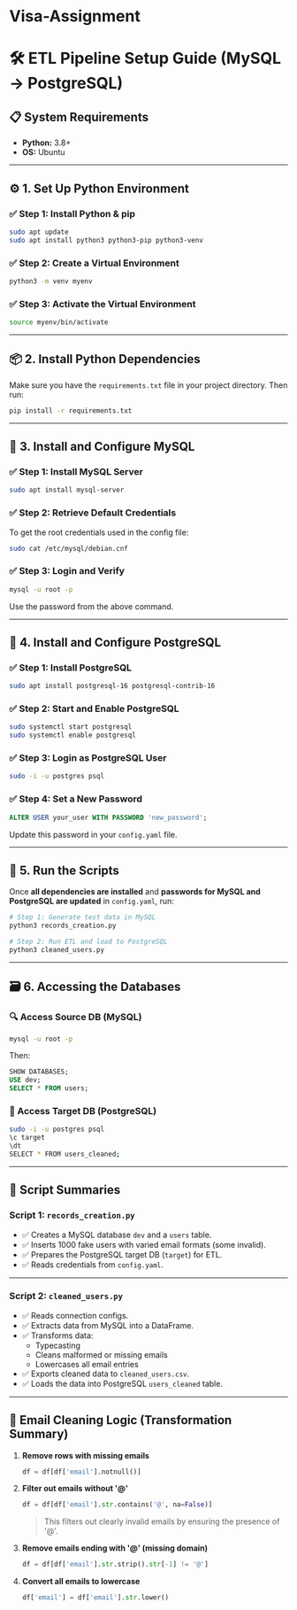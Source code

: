 # Visa-Assignment


# 🛠️ ETL Pipeline Setup Guide (MySQL → PostgreSQL)

## 📋 System Requirements

- **Python:** 3.8+
- **OS:** Ubuntu

---

## ⚙️ 1. Set Up Python Environment

### ✅ Step 1: Install Python & pip
```bash
sudo apt update
sudo apt install python3 python3-pip python3-venv
```

### ✅ Step 2: Create a Virtual Environment
```bash
python3 -m venv myenv
```

### ✅ Step 3: Activate the Virtual Environment
```bash
source myenv/bin/activate
```

---

## 📦 2. Install Python Dependencies

Make sure you have the `requirements.txt` file in your project directory. Then run:
```bash
pip install -r requirements.txt
```

---

## 🐬 3. Install and Configure MySQL

### ✅ Step 1: Install MySQL Server
```bash
sudo apt install mysql-server
```

### ✅ Step 2: Retrieve Default Credentials
To get the root credentials used in the config file:
```bash
sudo cat /etc/mysql/debian.cnf
```

### ✅ Step 3: Login and Verify
```bash
mysql -u root -p
```
Use the password from the above command.

---

## 🐘 4. Install and Configure PostgreSQL

### ✅ Step 1: Install PostgreSQL
```bash
sudo apt install postgresql-16 postgresql-contrib-16
```

### ✅ Step 2: Start and Enable PostgreSQL
```bash
sudo systemctl start postgresql
sudo systemctl enable postgresql
```

### ✅ Step 3: Login as PostgreSQL User
```bash
sudo -i -u postgres psql
```

### ✅ Step 4: Set a New Password
```sql
ALTER USER your_user WITH PASSWORD 'new_password';
```
Update this password in your `config.yaml` file.

---

## 🚀 5. Run the Scripts

Once **all dependencies are installed** and **passwords for MySQL and PostgreSQL are updated** in `config.yaml`, run:

```bash
# Step 1: Generate test data in MySQL
python3 records_creation.py

# Step 2: Run ETL and load to PostgreSQL
python3 cleaned_users.py
```

---

## 🗃️ 6. Accessing the Databases

### 🔍 Access Source DB (MySQL)
```bash
mysql -u root -p
```
Then:
```sql
SHOW DATABASES;
USE dev;
SELECT * FROM users;
```

### 🎯 Access Target DB (PostgreSQL)
```bash
sudo -i -u postgres psql
\c target
\dt
SELECT * FROM users_cleaned;
```

---

## 📄 Script Summaries

### Script 1: `records_creation.py`
- ✅ Creates a MySQL database `dev` and a `users` table.
- ✅ Inserts 1000 fake users with varied email formats (some invalid).
- ✅ Prepares the PostgreSQL target DB (`target`) for ETL.
- ✅ Reads credentials from `config.yaml`.

---

### Script 2: `cleaned_users.py`
- ✅ Reads connection configs.
- ✅ Extracts data from MySQL into a DataFrame.
- ✅ Transforms data:
  - Typecasting
  - Cleans malformed or missing emails
  - Lowercases all email entries
- ✅ Exports cleaned data to `cleaned_users.csv`.
- ✅ Loads the data into PostgreSQL `users_cleaned` table.

---

## 🔧 Email Cleaning Logic (Transformation Summary)

1. **Remove rows with missing emails**  
   ```python
   df = df[df['email'].notnull()]
   ```

2. **Filter out emails without '@'**  
   ```python
   df = df[df['email'].str.contains('@', na=False)]
   ```
   > This filters out clearly invalid emails by ensuring the presence of '@'.

3. **Remove emails ending with '@' (missing domain)**  
   ```python
   df = df[df['email'].str.strip().str[-1] != '@']
   ```

4. **Convert all emails to lowercase**  
   ```python
   df['email'] = df['email'].str.lower()
   ```
